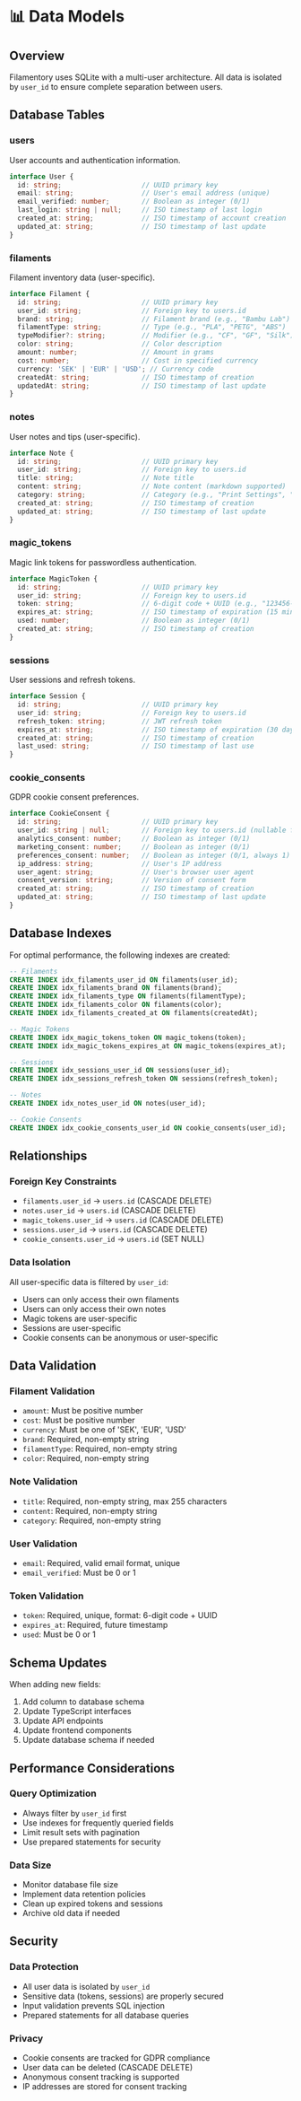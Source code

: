 # 📊 Data Models

## Overview

Filamentory uses SQLite with a multi-user architecture. All data is isolated by `user_id` to ensure complete separation between users.

## Database Tables

### users
User accounts and authentication information.

```typescript
interface User {
  id: string;                    // UUID primary key
  email: string;                 // User's email address (unique)
  email_verified: number;        // Boolean as integer (0/1)
  last_login: string | null;     // ISO timestamp of last login
  created_at: string;            // ISO timestamp of account creation
  updated_at: string;            // ISO timestamp of last update
}
```

### filaments
Filament inventory data (user-specific).

```typescript
interface Filament {
  id: string;                    // UUID primary key
  user_id: string;               // Foreign key to users.id
  brand: string;                 // Filament brand (e.g., "Bambu Lab")
  filamentType: string;          // Type (e.g., "PLA", "PETG", "ABS")
  typeModifier?: string;         // Modifier (e.g., "CF", "GF", "Silk")
  color: string;                 // Color description
  amount: number;                // Amount in grams
  cost: number;                  // Cost in specified currency
  currency: 'SEK' | 'EUR' | 'USD'; // Currency code
  createdAt: string;             // ISO timestamp of creation
  updatedAt: string;             // ISO timestamp of last update
}
```

### notes
User notes and tips (user-specific).

```typescript
interface Note {
  id: string;                    // UUID primary key
  user_id: string;               // Foreign key to users.id
  title: string;                 // Note title
  content: string;               // Note content (markdown supported)
  category: string;              // Category (e.g., "Print Settings", "Spool Weights")
  created_at: string;            // ISO timestamp of creation
  updated_at: string;            // ISO timestamp of last update
}
```

### magic_tokens
Magic link tokens for passwordless authentication.

```typescript
interface MagicToken {
  id: string;                    // UUID primary key
  user_id: string;               // Foreign key to users.id
  token: string;                 // 6-digit code + UUID (e.g., "123456-abc123-def456")
  expires_at: string;            // ISO timestamp of expiration (15 minutes)
  used: number;                  // Boolean as integer (0/1)
  created_at: string;            // ISO timestamp of creation
}
```

### sessions
User sessions and refresh tokens.

```typescript
interface Session {
  id: string;                    // UUID primary key
  user_id: string;               // Foreign key to users.id
  refresh_token: string;         // JWT refresh token
  expires_at: string;            // ISO timestamp of expiration (30 days)
  created_at: string;            // ISO timestamp of creation
  last_used: string;             // ISO timestamp of last use
}
```

### cookie_consents
GDPR cookie consent preferences.

```typescript
interface CookieConsent {
  id: string;                    // UUID primary key
  user_id: string | null;        // Foreign key to users.id (nullable for anonymous)
  analytics_consent: number;     // Boolean as integer (0/1)
  marketing_consent: number;     // Boolean as integer (0/1)
  preferences_consent: number;   // Boolean as integer (0/1, always 1)
  ip_address: string;            // User's IP address
  user_agent: string;            // User's browser user agent
  consent_version: string;       // Version of consent form
  created_at: string;            // ISO timestamp of creation
  updated_at: string;            // ISO timestamp of last update
}
```

## Database Indexes

For optimal performance, the following indexes are created:

```sql
-- Filaments
CREATE INDEX idx_filaments_user_id ON filaments(user_id);
CREATE INDEX idx_filaments_brand ON filaments(brand);
CREATE INDEX idx_filaments_type ON filaments(filamentType);
CREATE INDEX idx_filaments_color ON filaments(color);
CREATE INDEX idx_filaments_created_at ON filaments(createdAt);

-- Magic Tokens
CREATE INDEX idx_magic_tokens_token ON magic_tokens(token);
CREATE INDEX idx_magic_tokens_expires_at ON magic_tokens(expires_at);

-- Sessions
CREATE INDEX idx_sessions_user_id ON sessions(user_id);
CREATE INDEX idx_sessions_refresh_token ON sessions(refresh_token);

-- Notes
CREATE INDEX idx_notes_user_id ON notes(user_id);

-- Cookie Consents
CREATE INDEX idx_cookie_consents_user_id ON cookie_consents(user_id);
```

## Relationships

### Foreign Key Constraints
- `filaments.user_id` → `users.id` (CASCADE DELETE)
- `notes.user_id` → `users.id` (CASCADE DELETE)
- `magic_tokens.user_id` → `users.id` (CASCADE DELETE)
- `sessions.user_id` → `users.id` (CASCADE DELETE)
- `cookie_consents.user_id` → `users.id` (SET NULL)

### Data Isolation
All user-specific data is filtered by `user_id`:
- Users can only access their own filaments
- Users can only access their own notes
- Magic tokens are user-specific
- Sessions are user-specific
- Cookie consents can be anonymous or user-specific

## Data Validation

### Filament Validation
- `amount`: Must be positive number
- `cost`: Must be positive number
- `currency`: Must be one of 'SEK', 'EUR', 'USD'
- `brand`: Required, non-empty string
- `filamentType`: Required, non-empty string
- `color`: Required, non-empty string

### Note Validation
- `title`: Required, non-empty string, max 255 characters
- `content`: Required, non-empty string
- `category`: Required, non-empty string

### User Validation
- `email`: Required, valid email format, unique
- `email_verified`: Must be 0 or 1

### Token Validation
- `token`: Required, unique, format: 6-digit code + UUID
- `expires_at`: Required, future timestamp
- `used`: Must be 0 or 1

## Schema Updates
When adding new fields:
1. Add column to database schema
2. Update TypeScript interfaces
3. Update API endpoints
4. Update frontend components
5. Update database schema if needed

## Performance Considerations

### Query Optimization
- Always filter by `user_id` first
- Use indexes for frequently queried fields
- Limit result sets with pagination
- Use prepared statements for security

### Data Size
- Monitor database file size
- Implement data retention policies
- Clean up expired tokens and sessions
- Archive old data if needed

## Security

### Data Protection
- All user data is isolated by `user_id`
- Sensitive data (tokens, sessions) are properly secured
- Input validation prevents SQL injection
- Prepared statements for all database queries

### Privacy
- Cookie consents are tracked for GDPR compliance
- User data can be deleted (CASCADE DELETE)
- Anonymous consent tracking is supported
- IP addresses are stored for consent tracking
